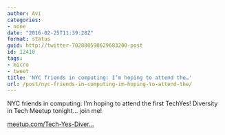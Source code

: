 ```yaml
---
author: Avi
categories:
- none
date: "2016-02-25T11:39:28Z"
format: status
guid: http://twitter-702880598629683200-post
id: 12410
tags:
- micro
- tweet
title: 'NYC friends in computing: I’m hoping to attend the…'
url: /post/nyc-friends-in-computing-im-hoping-to-attend-the/
---
```

NYC friends in computing: I’m hoping to attend the first TechYes! Diversity in Tech Meetup tonight… join me!

[meetup.com/Tech-Yes-Diver…](http://www.meetup.com/Tech-Yes-Diversity-in-Tech-Meetup/events/228063659/)